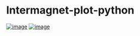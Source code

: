 # Intermagnet-plot-python
<a href="https://ibb.co/qCWrvWD"><img src="https://i.ibb.co/r3cwVcQ/image.png" alt="image" border="0"></a>
<a href="https://ibb.co/6sppjHG"><img src="https://i.ibb.co/9YffQbB/image.png" alt="image" border="0"></a>
